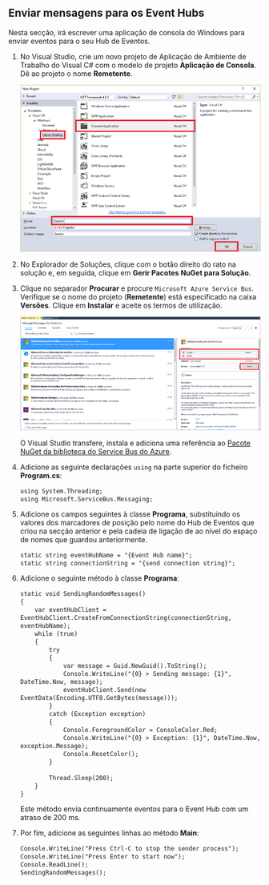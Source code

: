 ## <a name="send-messages-to-event-hubs"></a>Enviar mensagens para os Event Hubs
Nesta secção, irá escrever uma aplicação de consola do Windows para enviar eventos para o seu Hub de Eventos.

1. No Visual Studio, crie um novo projeto de Aplicação de Ambiente de Trabalho do Visual C# com o modelo de projeto **Aplicação de Consola**. Dê ao projeto o nome **Remetente**.
   
    ![](./media/service-bus-event-hubs-getstarted-send-csharp/create-sender-csharp1.png)
2. No Explorador de Soluções, clique com o botão direito do rato na solução e, em seguida, clique em **Gerir Pacotes NuGet para Solução**. 
3. Clique no separador **Procurar** e procure `Microsoft Azure Service Bus`. Verifique se o nome do projeto (**Remetente**) está especificado na caixa **Versões**. Clique em **Instalar** e aceite os termos de utilização. 
   
    ![](./media/service-bus-event-hubs-getstarted-send-csharp/create-sender-csharp2.png)
   
    O Visual Studio transfere, instala e adiciona uma referência ao [Pacote NuGet da biblioteca do Service Bus do Azure](https://www.nuget.org/packages/WindowsAzure.ServiceBus).
4. Adicione as seguinte declarações `using` na parte superior do ficheiro **Program.cs**:
   
    ```
    using System.Threading;
    using Microsoft.ServiceBus.Messaging;
    ```
5. Adicione os campos seguintes à classe **Programa**, substituindo os valores dos marcadores de posição pelo nome do Hub de Eventos que criou na secção anterior e pela cadeia de ligação de ao nível do espaço de nomes que guardou anteriormente.
   
    ```
    static string eventHubName = "{Event Hub name}";
    static string connectionString = "{send connection string}";
    ```
6. Adicione o seguinte método à classe **Programa**:
   
    ```
    static void SendingRandomMessages()
    {
        var eventHubClient = EventHubClient.CreateFromConnectionString(connectionString, eventHubName);
        while (true)
        {
            try
            {
                var message = Guid.NewGuid().ToString();
                Console.WriteLine("{0} > Sending message: {1}", DateTime.Now, message);
                eventHubClient.Send(new EventData(Encoding.UTF8.GetBytes(message)));
            }
            catch (Exception exception)
            {
                Console.ForegroundColor = ConsoleColor.Red;
                Console.WriteLine("{0} > Exception: {1}", DateTime.Now, exception.Message);
                Console.ResetColor();
            }
   
            Thread.Sleep(200);
        }
    }
    ```
   
    Este método envia continuamente eventos para o Event Hub com um atraso de 200 ms.
7. Por fim, adicione as seguintes linhas ao método **Main**:
   
    ```
    Console.WriteLine("Press Ctrl-C to stop the sender process");
    Console.WriteLine("Press Enter to start now");
    Console.ReadLine();
    SendingRandomMessages();
    ```



<!--HONumber=Nov16_HO2-->


